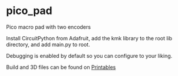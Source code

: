 # pico_pad
Pico macro pad with two encoders

Install CircuitPython from Adafruit, add the kmk library to the root lib directory, and add main.py to root.

Debugging is enabled by default so you can configure to your liking.

Build and 3D files can be found on [Printables](https://www.printables.com/model/606139-picopad-macro-pad-with-encoders-and-choc-switches)
